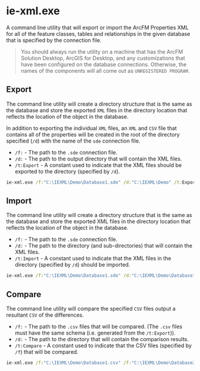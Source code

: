 # ie-xml.exe
A command line utility that will export or import the ArcFM Properties XML for all of the feature classes, tables and relationships in the given database that is specified by the connection file.

> You should always run the utility on a machine that has the ArcFM Solution Desktop, ArcGIS for Desktop, and any customizations that have been configured on the database connections. Otherwise, the names of the components will all come out as `UNREGISTERED PROGRAM`.

## Export
The command line utility will create a directory structure that is the same as the database and store the exported `XML` files in the directory location that reflects the location of the object in the database.

In addition to exporting the individual `XML` files, an `XML` and `CSV` file that contains all of the properties will be created in the root of the directory specified (`/d`) with the name of the `sde` connection file.

- `/f:` - The path to the `.sde` connection file.
- `/d:` - The path to the output directory that will contain the XML files.
- `/t:Export` - A constant used to indicate that the XML files should be exported to the directory (specified by `/d`).

``` bat
ie-xml.exe /f:"C:\IEXML\Demo\Database1.sde" /d:"C:\IEXML\Demo" /t:Export

```

## Import
The command line utility will create a directory structure that is the same as the database and store the exported XML files in the directory location that reflects the location of the object in the database.

- `/f:` - The path to the `.sde` connection file.
- `/d:` - The path to the directory (and sub-directories) that will contain the XML files.
- `/t:Import` - A constant used to indicate that the XML files in the directory (specified by `/d`) should be imported.

``` bat
ie-xml.exe /f:"C:\IEXML\Demo\Database1.sde" /d:"C:\IEXML\Demo\Database1" /t:Import

```

## Compare
The command line utility will compare the specified `CSV` files output a resultant `CSV` of the differences.

- `/f:` - The path to the `.csv` files that will be compared. (The `.csv` files must have the same schema (i.e. generated from the `/t:Export`)).
- `/d:` - The path to the directory that will contain the comparison results.
- `/t:Compare` - A constant used to indicate that the CSV files (specified by `/f`) that will be compared.

``` bat
ie-xml.exe /f:"C:\IEXML\Demo\Database1.csv" /f:"C:\IEXML\Demo\Database2.csv" /d:"C:\IEXML\Demo" /t:Compare

```
